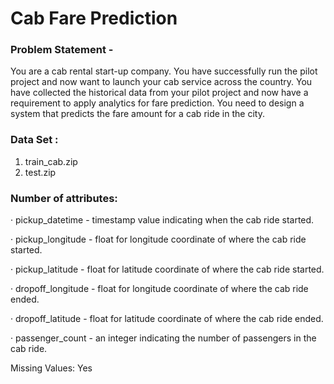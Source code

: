 # Cab Fare Prediction

### Problem Statement -
You are a cab rental start-up company. You have successfully run the pilot project and
now want to launch your cab service across the country. You have collected the
historical data from your pilot project and now have a requirement to apply analytics for
fare prediction. You need to design a system that predicts the fare amount for a cab ride
in the city.

### Data Set :
1) train_cab.zip
2) test.zip

### Number of attributes:
· pickup_datetime - timestamp value indicating when the cab ride started.

· pickup_longitude - float for longitude coordinate of where the cab ride started.

· pickup_latitude - float for latitude coordinate of where the cab ride started.

· dropoff_longitude - float for longitude coordinate of where the cab ride ended.

· dropoff_latitude - float for latitude coordinate of where the cab ride ended.

· passenger_count - an integer indicating the number of passengers in the cab
ride.

Missing Values: Yes

